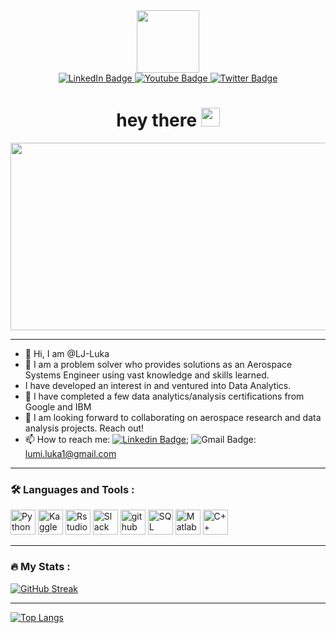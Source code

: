 <div id="header" align="center">
  <img src="https://media.giphy.com/media/M9gbBd9nbDrOTu1Mqx/giphy.gif" width="100"/>
</div>


<div id="badges" align="center">
  <a href="https://www.linkedin.com/in/lumi-luka-9b54b25a/">
    <img src="https://img.shields.io/badge/LinkedIn-blue?style=for-the-badge&logo=linkedin&logoColor=white" alt="LinkedIn Badge"/>
  </a>
  <a href="your-youtube-URL">
    <img src="https://img.shields.io/badge/YouTube-red?style=for-the-badge&logo=youtube&logoColor=white" alt="Youtube Badge"/>
  </a>
  <a href="your-twitter-URL">
    <img src="https://img.shields.io/badge/Twitter-blue?style=for-the-badge&logo=twitter&logoColor=white" alt="Twitter Badge"/>
  </a>
</div>


<img src="https://komarev.com/ghpvc/?username=your-github-LJ-Luka&style=flat-square&color=blue" alt=""/>


<h1 align="center">
  hey there
  <img src="https://media.giphy.com/media/hvRJCLFzcasrR4ia7z/giphy.gif" width="30px"/>
</h1>


<div align="center">
  <img src="https://media.giphy.com/media/dWesBcTLavkZuG35MI/giphy.gif" width="600" height="300"/>
</div>


---
- 👋 Hi, I am @LJ-Luka
- 👀 I am a problem solver who provides solutions as an Aerospace Systems Engineer using vast knowledge and skills learned.
- I have developed an interest in and ventured into Data Analytics.
- 🌱 I have completed a few data analytics/analysis certifications from Google and IBM 
- 💞️ I am looking forward to collaborating on aerospace research and data analysis projects. Reach out! 
- 📫 How to reach me: [![Linkedin Badge](https://img.shields.io/badge/-LinkedIn-blue?style=flat&logo=Linkedin&logoColor=white)](https://www.linkedin.com/in/lumi-luka-9b54b25a/); ![Gmail Badge](https://img.shields.io/badge/Gmail-D14836?style=for-the-badge&logo=gmail&logoColor=white): lumi.luka1@gmail.com


---
### :hammer_and_wrench: Languages and Tools :
<div>
  <img src="https://cdn.jsdelivr.net/gh/devicons/devicon/icons/python/python-original.svg" title="Python" alt="Python" width="40" height="40"/>
  <img src="https://cdn.jsdelivr.net/gh/devicons/devicon/icons/kaggle/kaggle-original.svg" title="Kaggle" alt="Kaggle" width="40" height="40"/>
  <img src="https://cdn.jsdelivr.net/gh/devicons/devicon/icons/rstudio/rstudio-original.svg" title="RStudio"  alt="Rstudio" width="40" height="40"/>
  <img src="https://cdn.jsdelivr.net/gh/devicons/devicon/icons/slack/slack-original.svg" title="Slack" alt="Slack" width="40" height="40"/>
  <img src="https://cdn.jsdelivr.net/gh/devicons/devicon/icons/github/github-original-wordmark.svg" title="github" **alt="github" width="40" height="40"/>
  <img src="https://cdn.jsdelivr.net/gh/devicons/devicon/icons/mysql/mysql-plain-wordmark.svg" title="SQL" **alt="SQL" width="40" height="40"/>
  <img src="https://cdn.jsdelivr.net/gh/devicons/devicon/icons/matlab/matlab-original.svg" title="Matlab" **alt="Matlab" width="40" height="40"/>
  <img src="https://cdn.jsdelivr.net/gh/devicons/devicon/icons/cplusplus/cplusplus-original.svg" title="C++" **alt="C++" width="40" height="40"/>
          
          
          
</div>

---
### :fire: My Stats :
[![GitHub Streak](http://github-readme-streak-stats.herokuapp.com?user=your-LJ-Luka&theme=dark&background=000000)](https://git.io/streak-stats)

---
[![Top Langs](https://github-readme-stats.vercel.app/api/top-langs/?username=your-LJ-Luka&layout=compact&theme=vision-friendly-dark)](https://github.com/LJ-Luka/github-readme-stats)

<!---
LJ-Luka/LJ-Luka is a ✨ special ✨ repository because its `README.md` (this file) appears on your GitHub profile.
You can click the Preview link to take a look at your changes.
--->
